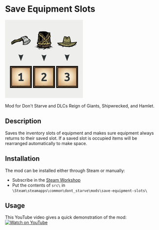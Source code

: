 # Save Equipment Slots
![modicon](assets/modicon/modicon.png?raw=true "modicon")

Mod for Don't Starve and DLCs Reign of Giants, Shipwrecked, and Hamlet.

## Description
Saves the inventory slots of equipment and makes sure equipment always returns to their saved slot. If a saved slot is occupied items will be rearranged automatically to make space.

## Installation
The mod can be installed either through Steam or manually:

- Subscribe in the [Steam Workshop](https://steamcommunity.com/sharedfiles/filedetails/?id=1591337941)
- Put the contents of `src\` in `\Steam\steamapps\common\dont_starve\mods\save-equipment-slots\`

## Usage
This YouTube video gives a quick demonstration of the mod:
[![Watch on YouTube](https://i.ytimg.com/vi/pTQPek8YMEM/hqdefault.jpg)](https://www.youtube.com/watch?v=pTQPek8YMEM)
